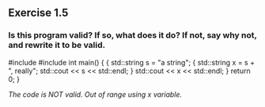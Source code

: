 ## Exercise 1.5
### Is this program valid? If so, what does it do? If not, say why not, and rewrite it to be valid.

#include <iostream>
#include <string>
int main()
{
    { std::string s = "a string";
    { std::string x = s + ", really";
      std::cout << s << std::endl; }
      std::cout << x << std::endl;
    }
    return 0;
}


*The code is NOT valid. Out of range using x variable.*

